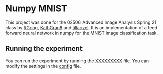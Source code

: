 # Numpy MNIST

This project was done for the 02506 Advanced Image Analysis Spring 21 class by [RGring](https://github.com/RGring), 
[KathGran8](https://github.com/KathGran8) and [tillaczel](https://github.com/tillaczel). 
It is an implementation of a feed forward neural network in numpy for the MNIST image classification task.

## Running the experiment

You can run the experiment by running the [XXXXXXXXX](XXXXXX) file. 
You can modify the settings in the [config](config.yaml) file.